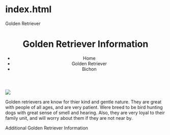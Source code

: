 # index.html
Golden Retriever
<!DOCTYPE html>
<html>
  <head>
      <title>Dog Breeds
      <link rel="styes.css" href= "styles.css" type="text/css">
      <! -- metadata, links to css files,SEO -->
      </title>
  </head>
  <body>
   <header>
      <h1>Golden Retriever Information</h1>
      <script src="javascript.js"></script>
      <nav>
        <ul>
         <li> <a>Home</a>
         <li> <a>Golden Retriever</a>
         <li> <a>Bichon</a>
        </ul>
      </nav>
    </header>
       <img src= "https://live.staticflickr.com/3722/10581910556_659c71691b_b.jpg"/150>
       <p>
           Golden retrievers are know for thier kind and gentle nature. 
           They are great with people of all ages, and are very patient.
           Were breed to be bird hunting dogs with great sense of smell and hearing.
           Also, they are very loyal to their family unit, and will worry about them if they are not near by.
       </p>
       <footer>
       Additional Golden Retriever Information
       </footer>
  </body>
</html> 
